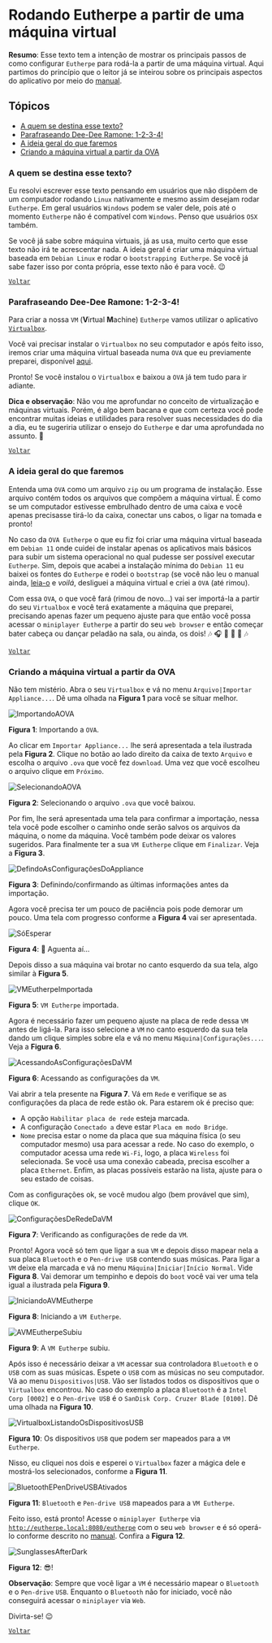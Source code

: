 # Rodando Eutherpe a partir de uma máquina virtual

**Resumo**: Esse texto tem a intenção de mostrar os principais passos de como configurar `Eutherpe`
para rodá-la a partir de uma máquina virtual. Aqui partimos do princípio que o leitor já se
inteirou sobre os principais aspectos do aplicativo por meio do [manual](MANUAL-PT.md).

## Tópicos

- [A quem se destina esse texto?](#a-quem-se-destina-esse-texto)
- [Parafraseando Dee-Dee Ramone: 1-2-3-4!](#parafraseando-dee-dee-ramone-1-2-3-4)
- [A ideia geral do que faremos](#a-ideia-geral-do-que-faremos)
- [Criando a máquina virtual a partir da OVA](#criando-a-máquina-virtual-a-partir-da-ova)

### A quem se destina esse texto?

Eu resolvi escrever esse texto pensando em usuários que não dispõem de um computador rodando `Linux`
nativamente e mesmo assim desejam rodar `Eutherpe`. Em geral usuários `Windows` podem se valer
dele, pois até o momento `Eutherpe` não é compatível com `Windows`. Penso que usuários `OSX`
também.

Se você já sabe sobre máquina virtuais, já as usa, muito certo que esse texto não irá te
acrescentar nada. A ideia geral é criar uma máquina virtual baseada em `Debian Linux` e rodar o
`bootstrapping Eutherpe`. Se você já sabe fazer isso por conta própria, esse texto não é para
você. :wink:

[`Voltar`](#tópicos)

### Parafraseando Dee-Dee Ramone: 1-2-3-4!

Para criar a nossa `VM` (**V**irtual **M**achine) `Eutherpe` vamos utilizar o aplicativo
[`Virtualbox`](https://www.virtualbox.org/wiki/Downloads).

Você vai precisar instalar o `Virtualbox` no seu computador e após feito isso, iremos
criar uma máquina virtual baseada numa `OVA` que eu previamente preparei, disponível
[aqui]().

Pronto! Se você instalou o `Virtualbox` e baixou a `OVA` já tem tudo para ir adiante.

**Dica e observação**: Não vou me aprofundar no conceito de virtualização e máquinas virtuais.
Porém, é algo bem bacana e que com certeza você pode encontrar muitas ideias e utilidades para
resolver suas necessidades do dia a dia, eu te sugeriria utilizar o ensejo do `Eutherpe` e dar
uma aprofundada no assunto. :dart:

[`Voltar`](#tópicos)

### A ideia geral do que faremos

Entenda uma `OVA` como um arquivo `zip` ou um programa de instalação. Esse arquivo contém todos
os arquivos que compõem a máquina virtual. É como se um computador estivesse embrulhado dentro de
uma caixa e você apenas precisasse tirá-lo da caixa, conectar uns cabos, o ligar na tomada e
pronto!

No caso da `OVA Eutherpe` o que eu fiz foi criar uma máquina virtual baseada em `Debian 11` onde
cuidei de instalar apenas os aplicativos mais básicos para subir um sistema operacional no
qual pudesse ser possível executar `Eutherpe`. Sim, depois que acabei a instalação mínima do
`Debian 11` eu baixei os fontes do `Eutherpe` e rodei o `bootstrap` (se você não leu o manual
ainda, [leia-o](MANUAL-PT.md) e *voilá*, desliguei a máquina virtual e criei a `OVA` (até rimou).

Com essa `OVA`, o que você fará (rimou de novo...) vai ser importá-la a partir do seu
`Virtualbox` e você terá exatamente a máquina que preparei, precisando apenas fazer um pequeno
ajuste para que então você possa acessar o `miniplayer Eutherpe` a partir do seu `web browser`
e então começar bater cabeça ou dançar peladão na sala, ou ainda, os dois! :notes: :headphones: :guitar: :microphone: :dancer: :notes:

[`Voltar`](#tópicos)

### Criando a máquina virtual a partir da OVA

Não tem mistério. Abra o seu `Virtualbox` e vá no menu `Arquivo|Importar Appliance...`. Dê
uma olhada na **Figura 1** para você se situar melhor.

![ImportandoAOVA](figures/eus-vm-001.png)

**Figura 1**: Importando a `OVA`.

Ao clicar em `Importar Appliance...` lhe será apresentada a tela ilustrada pela **Figura 2**.
Clique no botão ao lado direito da caixa de texto `Arquivo` e escolha o arquivo `.ova` que
você fez `download`. Uma vez que você escolheu o arquivo clique em `Próximo`.

![SelecionandoAOVA](figures/eus-vm-002.png)

**Figura 2**: Selecionando o arquivo `.ova` que você baixou.

Por fim, lhe será apresentada uma tela para confirmar a importação, nessa tela você pode escolher
o caminho onde serão salvos os arquivos da máquina, o nome da máquina. Você também pode deixar
os valores sugeridos. Para finalmente ter a sua `VM Eutherpe` clique em `Finalizar`. Veja a
**Figura 3**.

![DefindoAsConfiguraçõesDoAppliance](figures/eus-vm-003.png)

**Figura 3**: Definindo/confirmando as últimas informações antes da importação.

Agora você precisa ter um pouco de paciência pois pode demorar um pouco. Uma tela com progresso
conforme a **Figura 4** vai ser apresentada.

![SóEsperar](figures/eus-vm-004.png)

**Figura 4**: :snail: Aguenta aí...

Depois disso a sua máquina vai brotar no canto esquerdo da sua tela, algo similar à **Figura 5**.

![VMEutherpeImportada](figures/eus-vm-005.png)

**Figura 5**: `VM Eutherpe` importada.

Agora é necessário fazer um pequeno ajuste na placa de rede dessa `VM` antes de ligá-la. Para
isso selecione a `VM` no canto esquerdo da sua tela dando um clique simples sobre ela e vá
no menu `Máquina|Configurações...`. Veja a **Figura 6**.

![AcessandoAsConfiguraçõesDaVM](figures/eus-vm-006.png)

**Figura 6**: Acessando as configurações da `VM`.

Vai abrir a tela presente na **Figura 7**. Vá em `Rede` e verifique se as configurações da
placa de rede estão ok. Para estarem ok é preciso que:

- A opção `Habilitar placa de rede` esteja marcada.
- A configuração `Conectado a` deve estar `Placa em modo Bridge`.
- `Nome` precisa estar o nome da placa que sua máquina física (o seu computador mesmo)
  usa para acessar a rede. No caso do exemplo, o computador acessa uma rede `Wi-Fi`, logo, a placa
  `Wireless` foi selecionada. Se você usa uma conexão cabeada, precisa escolher a placa
  `Ethernet`. Enfim, as placas possíveis estarão na lista, ajuste para o seu estado de coisas.

Com as configurações ok, se você mudou algo (bem provável que sim), clique `OK`.

![ConfiguraçõesDeRedeDaVM](figures/eus-vm-007.png)

**Figura 7**: Verificando as configurações de rede da `VM`.

Pronto! Agora você só tem que ligar a sua `VM` e depois disso mapear nela a sua placa `Bluetooth` e
o `Pen-drive USB` contendo suas músicas. Para ligar a `VM` deixe ela marcada e vá no menu
`Máquina|Iniciar|Início Normal`. Vide **Figura 8**. Vai demorar um tempinho e depois do `boot`
você vai ver uma tela igual a ilustrada pela **Figura 9**.

![IniciandoAVMEutherpe](figures/eus-vm-008.png)

**Figura 8**: Iniciando a `VM Eutherpe`.

![AVMEutherpeSubiu](figures/eus-vm-009.png)

**Figura 9**: A `VM Eutherpe` subiu.

Após isso é necessário deixar a `VM` acessar sua controladora `Bluetooth` e o `USB` com as suas
músicas. Espete o `USB` com as músicas no seu computador. Vá ao menu `Dispositivos|USB`.
Vão ser listados todos os dispositivos que o `Virtualbox` encontrou. No caso do exemplo a
placa `Bluetooth` é a `Intel Corp [0002]` e o `Pen-drive USB` é o `SanDisk Corp. Cruzer Blade [0100]`.
Dê uma olhada na **Figura 10**.

![VirtualboxListandoOsDispositivosUSB](figures/eus-vm-010.png)

**Figura 10**: Os dispositivos `USB` que podem ser mapeados para a `VM Eutherpe`.

Nisso, eu cliquei nos dois e esperei o `Virtualbox` fazer a mágica dele e mostrá-los selecionados,
conforme a **Figura 11**.

![BluetoothEPenDriveUSBAtivados](figures/eus-vm-011.png)

**Figura 11**: `Bluetooth` e `Pen-drive USB` mapeados para a `VM Eutherpe`.

Feito isso, está pronto! Acesse o `miniplayer Eutherpe` via
[`http://eutherpe.local:8080/eutherpe`](http://eutherpe.local:8080/eutherpe) com o seu
`web browser` e é só operá-lo conforme descrito no [manual](MANUAL-PT.md). Confira a **Figura
12**.

![SunglassesAfterDark](figures/eus-vm-012.png)

**Figura 12**: :sunglasses:!

**Observação**: Sempre que você ligar a `VM` é necessário mapear o `Bluetooth` e o `Pen-drive`
`USB`. Enquanto o `Bluetooth` não for iniciado, você não conseguirá acessar o `miniplayer`
via `Web`.

Divirta-se! :wink:

[`Voltar`](#tópicos)
